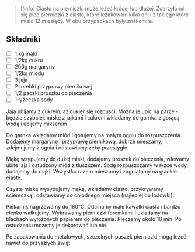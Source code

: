 >[!info] Ciasto na pierniczki może leżeć krócej lub dłużej. Zdarzyło mi się piec pierniczki z ciasta, które leżakowało kilka dni i z takiego które miało 12 miesięcy. W obu przypadkach były znakomite.

## Składniki

* [ ] 1 kg mąki
* [ ] 1/2kg cukru
* [ ] 200g margaryny
* [ ] 1/2kg miodu
* [ ] 3 jaja
* [ ] 2 torebki przyprawy piernikowej
* [ ] 1/2 paczki proszku do pieczenia
* [ ] 1 łyżeczka sody

Jaja ubijamy z cukrem, aż cukier się rozpuści. Można je ubić na parze - będzie szybciej: miskę z jajkami i cukrem wkładamy do garnka z gorącą wodą i ubijamy mikserem.

Do garnka wkładamy miód i gotujemy na małym ogniu do rozpuszczenia. Dodajemy margarynę i przyprawę piernikową, dobrze mieszamy, zdejmujemy z ognia i odstawiamy żeby przestygło.

Mąkę wsypujemy do dużej miski, dodajemy proszek do pieczenia, wlewamy ubite jaja i ostudzony miód z tłuszczem. Sodę rozpuszczamy w łyżce wody, dodajemy do mąki. Wszystko razem mieszamy i zagniatamy na gładkie ciasto. 

Czystą miskę wysypujemy mąką, wkładamy ciasto, przykrywamy ściereczką i odstawiamy do chłodnego miejsca (najlepiej do lodówki).

Piekarnik nagrzewamy do 180°C. Odcinamy małe kawałki ciasta i bardzo cienko wałkujemy. Wykrawamy pierniczki foremkami i układamy na blachach wyłożonych papierem do pieczenia. Pieczemy około 10 min. Po ostudzeniu możemy je dekorować lub nie. 

Po zapakowaniu do metalowych, szczelnych puszek pierniczki mogą leżeć nawet do przyszłych świąt.